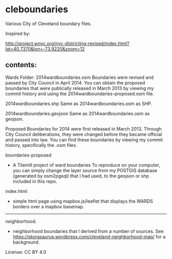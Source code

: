 cleboundaries
=============


Various City of Cleveland boundary files. 

Inspired by: 

http://project.wnyc.org/nyc-districting-revised/index.html?lat=40.7370&lon=-73.9220&zoom=12

contents: 
---------------------------------------
Wards Folder: 
2014wardboundaries.osm Boundaries were revised and passed by City Council in April 2014. You can obtain the proposed boundaries that were publically released in March 2013 by viewing my commit history and using the 2014wardboundaries-proposed.osm file. 

2014wardboundaries.shp 
Same as 2014wardboundaries.osm as SHP. 

2014wardboundaries.geojson
Same as 2014wardboundaries.osm as geojson. 

Proposed Boundaries for 2014 were first released in March 2013. Through City Council deliberations, they were changed before they became official and passed into law. You can find these boundaries by viewing my commit history, specifically the .osm files.  

boundaries-proposed
- A Tilemill project of ward boundaries
To reproduce on your computer, you can simply change the layer source from my POSTGIS database (generated by osm2pgsql) that I had used, to the geojson or shp included in this repo. 

index.html 
- simple html page using mapbox.js/leaflet that displays the WARDS borders over a mapbox basemap. 

---------------------------------------
neighborhood: 

- neighborhood boundaries that I derived from a number of sources. See https://skorasaurus.wordpress.com/cleveland-neighborhood-map/ for a background. 

License:
CC BY 4.0
